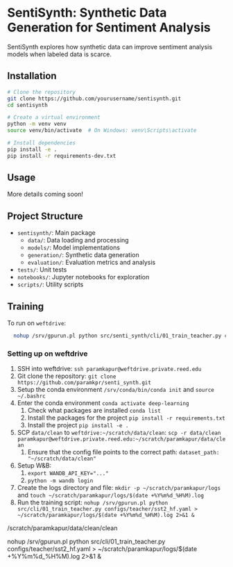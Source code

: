 # SentiSynth: Synthetic Data Generation for Sentiment Analysis

SentiSynth explores how synthetic data can improve sentiment analysis models when labeled data is scarce.

## Installation

```bash
# Clone the repository
git clone https://github.com/yourusername/sentisynth.git
cd sentisynth

# Create a virtual environment
python -m venv venv
source venv/bin/activate  # On Windows: venv\Scripts\activate

# Install dependencies
pip install -e .
pip install -r requirements-dev.txt
```

## Usage

More details coming soon!

## Project Structure

- `sentisynth/`: Main package
  - `data/`: Data loading and processing
  - `models/`: Model implementations
  - `generation/`: Synthetic data generation
  - `evaluation/`: Evaluation metrics and analysis
- `tests/`: Unit tests
- `notebooks/`: Jupyter notebooks for exploration
- `scripts/`: Utility scripts 


## Training
To run on `weftdrive`: 
```bash
  nohup /srv/gpurun.pl python src/senti_synth/cli/01_train_teacher.py configs/teacher/stt2_hf.yaml > ~/scratch/senti_synth/logs/$(date +%Y%m%d_%H%M).log 2>&1 &
```

### Setting up on weftdrive
1. SSH into weftdrive: `ssh paramkapur@weftdrive.private.reed.edu`
2. Git clone the repository: `git clone https://github.com/paramkpr/senti_synth.git`
3. Setup the conda environment `/srv/conda/bin/conda init` and `source ~/.bashrc`
4. Enter the conda environment `conda activate deep-learning`
   1. Check what packages are installed `conda list`
   2. Install the packages for the project `pip install -r requirements.txt`
   3. Install the project `pip install -e .`
5. SCP `data/clean` to `weftdrive:~/scratch/data/clean`: `scp -r data/clean paramkapur@weftdrive.private.reed.edu:~/scratch/paramkapur/data/clean`
   1. Ensure that the config file points to the correct path: `dataset_path: "~/scratch/data/clean"`
6. Setup W&B: 
   1. `export WANDB_API_KEY="..."`
   2. `python -m wandb login`
7. Create the logs directory and file: `mkdir -p ~/scratch/paramkapur/logs` and `touch ~/scratch/paramkapur/logs/$(date +%Y%m%d_%H%M).log`
8. Run the training script: `nohup /srv/gpurun.pl python src/cli/01_train_teacher.py configs/teacher/sst2_hf.yaml > ~/scratch/paramkapur/logs/$(date +%Y%m%d_%H%M).log 2>&1 &`


/scratch/paramkapur/data/clean/clean


nohup /srv/gpurun.pl python src/cli/01_train_teacher.py configs/teacher/sst2_hf.yaml > ~/scratch/paramkapur/logs/$(date +%Y%m%d_%H%M).log 2>&1 &